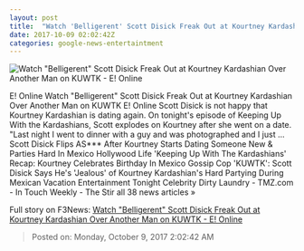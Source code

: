 ```yaml
---
layout: post
title:  "Watch 'Belligerent' Scott Disick Freak Out at Kourtney Kardashian Over Another Man on KUWTK - E! Online"
date: 2017-10-09 02:02:42Z
categories: google-news-entertaintment
---
```


![Watch "Belligerent" Scott Disick Freak Out at Kourtney Kardashian Over Another Man on KUWTK - E! Online](http://akns-images.eonline.com/eol_images/Entire_Site/201794/rs_600x600-171004114007-600-scott-kourtney.cm.10417.jpg?downsize=450:*&crop=450:350;left,top)

E! Online Watch "Belligerent" Scott Disick Freak Out at Kourtney Kardashian Over Another Man on KUWTK E! Online Scott Disick is not happy that Kourtney Kardashian is dating again. On tonight's episode of Keeping Up With the Kardashians, Scott explodes on Kourtney after she went on a date. "Last night I went to dinner with a guy and was photographed and I just ... Scott Disick Flips AS*** After Kourtney Starts Dating Someone New & Parties Hard In Mexico Hollywood Life 'Keeping Up With The Kardashians' Recap: Kourtney Celebrates Birthday In Mexico Gossip Cop 'KUWTK': Scott Disick Says He's 'Jealous' of Kourtney Kardashian's Hard Partying During Mexican Vacation Entertainment Tonight Celebrity Dirty Laundry - TMZ.com - In Touch Weekly - The Stir all 38 news articles »


Full story on F3News: [Watch "Belligerent" Scott Disick Freak Out at Kourtney Kardashian Over Another Man on KUWTK - E! Online](http://www.f3nws.com/n/ExXUqB)

> Posted on: Monday, October 9, 2017 2:02:42 AM

